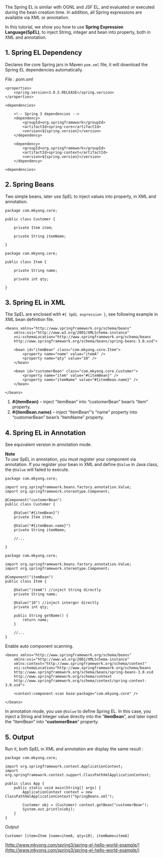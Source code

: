 The Spring EL is similar with OGNL and JSF EL, and evaluated or executed during the bean creation time. In addition, all Spring expressions are available via XML or annotation.

In this tutorial, we show you how to use **Spring Expression Language(SpEL)**, to inject String, integer and bean into property, both in XML and annotation.

## 1\. Spring EL Dependency

Declares the core Spring jars in Maven `pom.xml` file, it will download the Spring EL dependencies automatically.

_File : pom.xml_

    <properties>
    	<spring.version>3.0.5.RELEASE</spring.version>
    </properties>

    <dependencies>

    	<!-- Spring 3 dependencies -->
    	<dependency>
    		<groupId>org.springframework</groupId>
    		<artifactId>spring-core</artifactId>
    		<version>${spring.version}</version>
    	</dependency>

    	<dependency>
    		<groupId>org.springframework</groupId>
    		<artifactId>spring-context</artifactId>
    		<version>${spring.version}</version>
    	</dependency>

    <dependencies>

## 2\. Spring Beans

Two simple beans, later use SpEL to inject values into property, in XML and annotation.

    package com.mkyong.core;

    public class Customer {

    	private Item item;

    	private String itemName;

    }

    package com.mkyong.core;

    public class Item {

    	private String name;

    	private int qty;

    }

## 3\. Spring EL in XML

The SpEL are enclosed with `#{ SpEL expression }`, see following example in XML bean definition file.

    <beans xmlns="http://www.springframework.org/schema/beans"
    	xmlns:xsi="http://www.w3.org/2001/XMLSchema-instance"
    	xsi:schemaLocation="http://www.springframework.org/schema/beans
    	http://www.springframework.org/schema/beans/spring-beans-3.0.xsd">

    	<bean id="itemBean" class="com.mkyong.core.Item">
    		<property name="name" value="itemA" />
    		<property name="qty" value="10" />
    	</bean>

    	<bean id="customerBean" class="com.mkyong.core.Customer">
    		<property name="item" value="#{itemBean}" />
    		<property name="itemName" value="#{itemBean.name}" />
    	</bean>

    </beans>

1.  **#{itemBean}** – inject “itemBean” into “customerBean” bean’s “item” property.
2.  **#{itemBean.name}** – inject “itemBean”‘s “name” property into “customerBean” bean’s “itemName” property.

## 4\. Spring EL in Annotation

See equivalent version in annotation mode.

**Note**  
To use SpEL in annotation, you must register your component via annotation. If you register your bean in XML and define `@Value` in Java class, the `@Value` will failed to execute.

    package com.mkyong.core;

    import org.springframework.beans.factory.annotation.Value;
    import org.springframework.stereotype.Component;

    @Component("customerBean")
    public class Customer {

    	@Value("#{itemBean}")
    	private Item item;

    	@Value("#{itemBean.name}")
    	private String itemName;

    	//...

    }

    package com.mkyong.core;

    import org.springframework.beans.factory.annotation.Value;
    import org.springframework.stereotype.Component;

    @Component("itemBean")
    public class Item {

    	@Value("itemA") //inject String directly
    	private String name;

    	@Value("10") //inject interger directly
    	private int qty;

    	public String getName() {
    		return name;
    	}

    	//...
    }

Enable auto component scanning.

    <beans xmlns="http://www.springframework.org/schema/beans"
    	xmlns:xsi="http://www.w3.org/2001/XMLSchema-instance"
    	xmlns:context="http://www.springframework.org/schema/context"
    	xsi:schemaLocation="http://www.springframework.org/schema/beans
    	http://www.springframework.org/schema/beans/spring-beans-3.0.xsd
    	http://www.springframework.org/schema/context
    	http://www.springframework.org/schema/context/spring-context-3.0.xsd">

    	<context:component-scan base-package="com.mkyong.core" />

    </beans>

In annotation mode, you use `@Value` to define Spring EL. In this case, you inject a String and Integer value directly into the “**itemBean**“, and later inject the “itemBean” into “**customerBean**” property.

## 5\. Output

Run it, both SpEL in XML and annotation are display the same result :

    package com.mkyong.core;

    import org.springframework.context.ApplicationContext;
    import org.springframework.context.support.ClassPathXmlApplicationContext;

    public class App {
    	public static void main(String[] args) {
    	    ApplicationContext context = new ClassPathXmlApplicationContext("SpringBeans.xml");

    	    Customer obj = (Customer) context.getBean("customerBean");
    	    System.out.println(obj);
    	}
    }

_Output_

    Customer [item=Item [name=itemA, qty=10], itemName=itemA]

[http://www.mkyong.com/spring3/spring-el-hello-world-example/](http://www.mkyong.com/spring3/spring-el-hello-world-example/)
